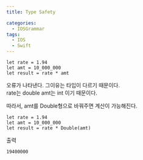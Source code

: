 ```yaml
---
title: Type Safety

categories:
  - IOSGrammar
tags:
  - IOS
  - Swift
---
```


~~~
let rate = 1.94
let amt = 10_000_000
let result = rate * amt
~~~
오류가 나타낸다. 그이유는 타입이 다르기 때문이다.  
rate는 double amt는 int 이기 때문이다.  

따라서, amt를 Double형으로 바꿔주면 계산이 가능해진다.  

~~~
let rate = 1.94
let amt = 10_000_000
let result = rate * Double(amt)
~~~

출력
~~~
19400000
~~~
